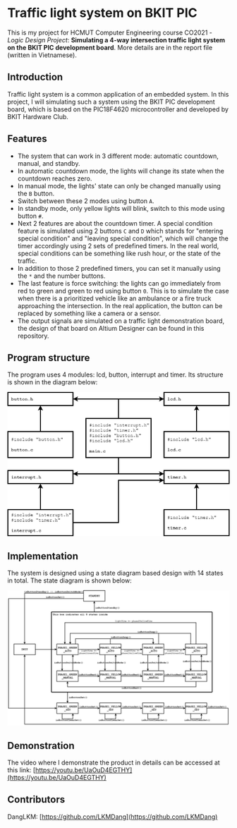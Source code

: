 # Traffic light system on BKIT PIC
This is my project for HCMUT Computer Engineering course CO2021 - *Logic Design Project*: **Simulating a 4-way intersection traffic light system on the BKIT PIC development board**. More details are in the report file (written in Vietnamese).
## Introduction
Traffic light system is a common application of an embedded system. In this project, I will simulating such a system using the BKIT PIC development board, which is based on the PIC18F4620 microcontroller and developed by BKIT Hardware Club.
## Features
- The system that can work in 3 different mode: automatic countdown, manual, and standby.
- In automatic countdown mode, the lights will change its state when the countdown reaches zero.
- In manual mode, the lights' state can only be changed manually using the `B` button.
- Switch between these 2 modes using button `A`.
- In standby mode, only yellow lights will blink, switch to this mode using button `#`.
- Next 2 features are about the countdown timer. A special condition feature is simulated using 2 buttons `C` and `D` which stands for "entering special condition" and "leaving special condition", which will change the timer accordingly using 2 sets of predefined timers. In the real world, special conditions can be something like rush hour, or the state of the traffic.
- In addition to those 2 predefined timers, you can set it manually using the `*` and the number buttons.
- The last feature is force switching: the lights can go immediately from red to green and green to red using button `0`. This is to simulate the case when there is a prioritized vehicle like an ambulance or a fire truck approaching the intersection. In the real application, the button can be replaced by something like a camera or a sensor.
- The output signals are simulated on a traffic light demonstration board, the design of that board on Altium Designer can be found in this repository.
## Program structure
The program uses 4 modules: lcd, button, interrupt and timer. Its structure is shown in the diagram below:


![structure](https://github.com/LKMDang/Traffic-light-system-on-BKIT-PIC/blob/master/img/structure.png?raw=true)
## Implementation
The system is designed using a state diagram based design with 14 states in total. The state diagram is shown below:


![structure](https://github.com/LKMDang/Traffic-light-system-on-BKIT-PIC/blob/master/img/states.png?raw=true)
## Demonstration
The video where I demonstrate the product in details can be accessed at this link: [https://youtu.be/UaOuD4EGTHY](https://youtu.be/UaOuD4EGTHY)
## Contributors
DangLKM: [https://github.com/LKMDang](https://github.com/LKMDang)
